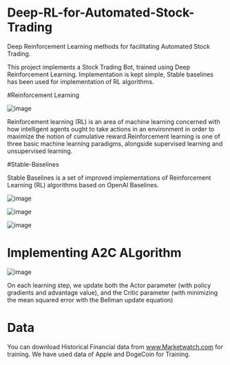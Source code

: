 # Deep-RL-for-Automated-Stock-Trading
Deep Reinforcement Learning methods for facilitating Automated Stock Trading.

This project implements a Stock Trading Bot, trained using Deep Reinforcement Learning. Implementation is kept simple, Stable baselines has been used for implementation of RL algorithms.

#Reinforcement Learning

![image](https://user-images.githubusercontent.com/81774578/119201322-47ff7f80-baac-11eb-8eaf-ea2fe437c0e1.png)

Reinforcement learning (RL) is an area of machine learning concerned with how intelligent agents ought to take actions in an environment in order to maximize the notion of cumulative reward.Reinforcement learning is one of three basic machine learning paradigms, alongside supervised learning and unsupervised learning.


#Stable-Baselines

Stable Baselines is a set of improved implementations of Reinforcement Learning (RL) algorithms based on OpenAI Baselines.

![image](https://user-images.githubusercontent.com/81774578/119201254-20a8b280-baac-11eb-8963-ee9868339d9a.png)

![image](https://user-images.githubusercontent.com/81774578/119203250-3f10ad00-bab0-11eb-8534-dc023e814208.png)

![image](https://user-images.githubusercontent.com/81774578/119201750-205ce700-baad-11eb-99ed-034f60d69eeb.png)


# Implementing A2C ALgorithm

![image](https://user-images.githubusercontent.com/81774578/119203325-649db680-bab0-11eb-8004-c948d560dcc6.png)

On each learning step, we update both the Actor parameter (with policy gradients and advantage value), and the Critic parameter (with minimizing the mean squared error with the Bellman update equation)

# Data
You can download Historical Financial data from www.Marketwatch.com for training. We have used data of Apple and DogeCoin for Training.
